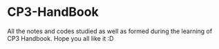 # CP3-HandBook
All the notes and codes studied as well as formed during the learning of CP3 Handbook. Hope you all like it :D
